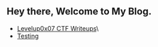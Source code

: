 ## Hey there, Welcome to My Blog.

* [Levelup0x07 CTF Writeups](CTF-Writeups/LevelUp0x07/)\
* [Testing](CTF-Writeups/LevelUp0x07/)
 

